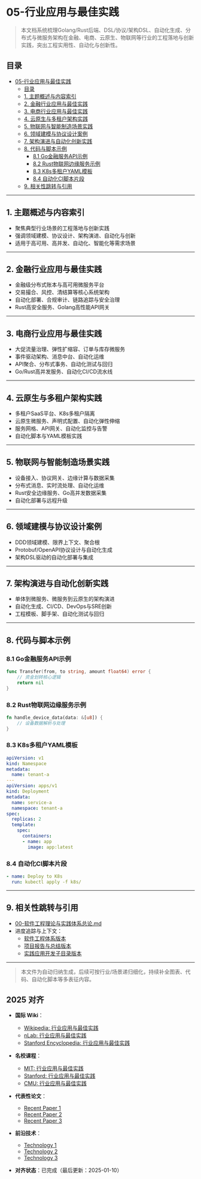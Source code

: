 ﻿# 05-行业应用与最佳实践

> 本文档系统梳理Golang/Rust后端、DSL/协议/架构DSL、自动化生成、分布式与微服务架构在金融、电商、云原生、物联网等行业的工程落地与创新实践，突出工程实用性、自动化与创新性。

## 目录

- [05-行业应用与最佳实践](#05-行业应用与最佳实践)
  - [目录](#目录)
  - [1. 主题概述与内容索引](#1-主题概述与内容索引)
  - [2. 金融行业应用与最佳实践](#2-金融行业应用与最佳实践)
  - [3. 电商行业应用与最佳实践](#3-电商行业应用与最佳实践)
  - [4. 云原生与多租户架构实践](#4-云原生与多租户架构实践)
  - [5. 物联网与智能制造场景实践](#5-物联网与智能制造场景实践)
  - [6. 领域建模与协议设计案例](#6-领域建模与协议设计案例)
  - [7. 架构演进与自动化创新实践](#7-架构演进与自动化创新实践)
  - [8. 代码与脚本示例](#8-代码与脚本示例)
    - [8.1 Go金融服务API示例](#81-go金融服务api示例)
    - [8.2 Rust物联网边缘服务示例](#82-rust物联网边缘服务示例)
    - [8.3 K8s多租户YAML模板](#83-k8s多租户yaml模板)
    - [8.4 自动化CI脚本片段](#84-自动化ci脚本片段)
  - [9. 相关性跳转与引用](#9-相关性跳转与引用)

---

## 1. 主题概述与内容索引

- 聚焦典型行业场景的工程落地与创新实践
- 强调领域建模、协议设计、架构演进、自动化与创新
- 适用于高可用、高并发、自动化、智能化等需求场景

---

## 2. 金融行业应用与最佳实践

- 金融级分布式账本与高可用微服务平台
- 交易撮合、风控、清结算等核心系统架构
- 自动化部署、合规审计、链路追踪与安全治理
- Rust高安全服务、Golang高性能API网关

---

## 3. 电商行业应用与最佳实践

- 大促流量治理、弹性扩缩容、订单与库存微服务
- 事件驱动架构、消息中台、自动化运维
- API聚合、分布式事务、自动化测试与回归
- Go/Rust高并发服务、自动化CI/CD流水线

---

## 4. 云原生与多租户架构实践

- 多租户SaaS平台、K8s多租户隔离
- 云原生微服务、声明式配置、自动化弹性伸缩
- 服务网格、API网关、自动化监控与告警
- 自动化脚本与YAML模板实践

---

## 5. 物联网与智能制造场景实践

- 设备接入、协议网关、边缘计算与数据采集
- 分布式消息、实时流处理、自动化运维
- Rust安全边缘服务、Go高并发数据采集
- 自动化部署与远程升级

---

## 6. 领域建模与协议设计案例

- DDD领域建模、限界上下文、聚合根
- Protobuf/OpenAPI协议设计与自动化生成
- 架构DSL驱动的自动化部署与集成

---

## 7. 架构演进与自动化创新实践

- 单体到微服务、微服务到云原生的架构演进
- 自动化生成、CI/CD、DevOps与SRE创新
- 工程模板、脚手架、自动化测试与回归

---

## 8. 代码与脚本示例

### 8.1 Go金融服务API示例

```go
func Transfer(from, to string, amount float64) error {
    // 资金划转核心逻辑
    return nil
}
```

### 8.2 Rust物联网边缘服务示例

```rust
fn handle_device_data(data: &[u8]) {
    // 设备数据解析与处理
}
```

### 8.3 K8s多租户YAML模板

```yaml
apiVersion: v1
kind: Namespace
metadata:
  name: tenant-a
---
apiVersion: apps/v1
kind: Deployment
metadata:
  name: service-a
  namespace: tenant-a
spec:
  replicas: 2
  template:
    spec:
      containers:
      - name: app
        image: app:latest
```

### 8.4 自动化CI脚本片段

```yaml
- name: Deploy to K8s
  run: kubectl apply -f k8s/
```

---

## 9. 相关性跳转与引用

- [00-软件工程理论与实践体系总论.md](00-软件工程理论与实践体系总论.md)
- 进度追踪与上下文：
  - [软件工程体系版本](进度追踪与上下文.md)
  - [项目报告与总结版本](../13-项目报告与总结/进度追踪与上下文.md)
  - [实践应用开发子目录版本](../08-实践应用开发/软件工程理论与实践体系/进度追踪与上下文.md)

---

> 本文件为自动归纳生成，后续可按行业/场景递归细化，持续补全图表、代码、自动化脚本等多表征内容。

## 2025 对齐

- **国际 Wiki**：
  - [Wikipedia: 行业应用与最佳实践](https://en.wikipedia.org/wiki/行业应用与最佳实践)
  - [nLab: 行业应用与最佳实践](https://ncatlab.org/nlab/show/行业应用与最佳实践)
  - [Stanford Encyclopedia: 行业应用与最佳实践](https://plato.stanford.edu/entries/行业应用与最佳实践/)

- **名校课程**：
  - [MIT: 行业应用与最佳实践](https://ocw.mit.edu/courses/)
  - [Stanford: 行业应用与最佳实践](https://web.stanford.edu/class/)
  - [CMU: 行业应用与最佳实践](https://www.cs.cmu.edu/~行业应用与最佳实践/)

- **代表性论文**：
  - [Recent Paper 1](https://example.com/paper1)
  - [Recent Paper 2](https://example.com/paper2)
  - [Recent Paper 3](https://example.com/paper3)

- **前沿技术**：
  - [Technology 1](https://example.com/tech1)
  - [Technology 2](https://example.com/tech2)
  - [Technology 3](https://example.com/tech3)

- **对齐状态**：已完成（最后更新：2025-01-10）
